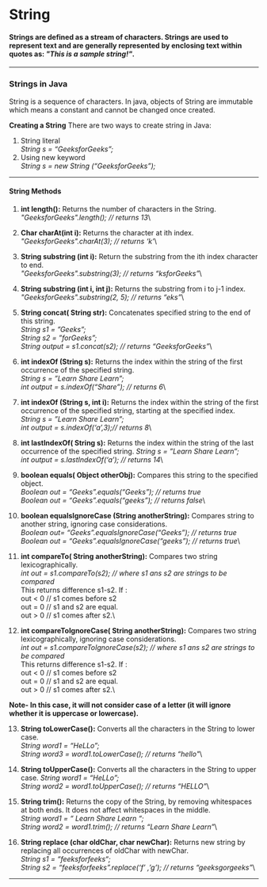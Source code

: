 # String
#### Strings are defined as a stream of characters. Strings are used to represent text and are generally represented by enclosing text within quotes as: *"This is a sample string!"*.

---

### Strings in Java
String is a sequence of characters. In java, objects of String are immutable which means a constant and cannot be changed once created.

**Creating a String**
There are two ways to create string in Java:
1. String literal\
*String s = “GeeksforGeeks”;*
2. Using new keyword\
*String s = new String (“GeeksforGeeks”);*
 
---

#### String Methods
1. **int length():** Returns the number of characters in the String.\
*"GeeksforGeeks".length();  // returns 13*\

2. **Char charAt(int i):** Returns the character at ith index.\
*"GeeksforGeeks".charAt(3); // returns  ‘k’*\

3. **String substring (int i):** Return the substring from the ith  index character to end.\
*"GeeksforGeeks".substring(3); // returns “ksforGeeks”*\

4. **String substring (int i, int j):** Returns the substring from i to j-1 index.\
*"GeeksforGeeks".substring(2, 5); // returns “eks”*\

5. **String concat( String str):** Concatenates specified string to the end of this string.\
*String s1 = ”Geeks”;*\
*String s2 = ”forGeeks”;*\
*String output = s1.concat(s2); // returns “GeeksforGeeks”*\

6. **int indexOf (String s):** Returns the index within the string of the first occurrence of the specified string.\
*String s = ”Learn Share Learn”;*\
*int output = s.indexOf(“Share”); // returns 6*\

7. **int indexOf (String s, int i):** Returns the index within the string of the first occurrence of the specified string, starting at the specified index.\
*String s = ”Learn Share Learn”;*\
*int output = s.indexOf(‘a’,3);// returns 8*\

8. **int lastIndexOf( String s):** Returns the index within the string of the last occurrence of the specified string.
*String s = ”Learn Share Learn”;*\
*int output = s.lastIndexOf(‘a’); // returns 14*\

9. **boolean equals( Object otherObj):** Compares this string to the specified object.\
*Boolean out = “Geeks”.equals(“Geeks”); // returns true*\
*Boolean out = “Geeks”.equals(“geeks”); // returns false*\

10. **boolean  equalsIgnoreCase (String anotherString):** Compares string to another string, ignoring case considerations.\
*Boolean out= “Geeks”.equalsIgnoreCase(“Geeks”); // returns true*\
*Boolean out = “Geeks”.equalsIgnoreCase(“geeks”); // returns true*\

11. **int compareTo( String anotherString):** Compares two string lexicographically.\
*int out = s1.compareTo(s2);  // where s1 ans s2 are strings to be compared*\
This returns difference s1-s2. If :\
out < 0  // s1 comes before s2\
out = 0  // s1 and s2 are equal.\
out > 0   // s1 comes after s2.\

12. **int compareToIgnoreCase( String anotherString):** Compares two string lexicographically, ignoring case considerations.\
*int out = s1.compareToIgnoreCase(s2); // where s1 ans s2 are strings to be compared*\
This returns difference s1-s2. If :\
out < 0  // s1 comes before s2\
out = 0   // s1 and s2 are equal.\
out > 0   // s1 comes after s2.\

**Note- In this case, it will not consider case of a letter (it will ignore whether it is uppercase or lowercase).**

13. **String toLowerCase():** Converts all the characters in the String to lower case.\
*String word1 = “HeLLo”;*\
*String word3 = word1.toLowerCase(); // returns “hello"*\

14. **String toUpperCase():** Converts all the characters in the String to upper case.
*String word1 = “HeLLo”;*\
*String word2 = word1.toUpperCase(); // returns “HELLO”*\

15. **String trim():** Returns the copy of the String, by removing whitespaces at both ends. It does not affect whitespaces in the middle.\
*String word1 = “ Learn Share Learn “;*\
*String word2 = word1.trim(); // returns “Learn Share Learn”*\

16. **String replace (char oldChar, char newChar):** Returns new string by replacing all occurrences of oldChar with newChar.\
*String s1 = “feeksforfeeks“;*\
*String s2 = “feeksforfeeks”.replace(‘f’ ,’g’); // returns “geeksgorgeeks”*\

---
